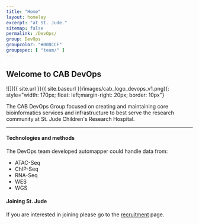 ```yaml
---
title: "Home"
layout: homelay
excerpt: "at St. Jude."
sitemap: false
permalink: /DevOps/
group: DevOps
groupcolor: "#008CCF"
groupspec: [ "team/" ]
---
```


## Welcome to CAB DevOps

![]({{ site.url }}{{ site.baseurl }}/images/cab_logo_devops_v1.png){: style="width: 170px; float: left;margin-right: 20px; border: 10px"}

The CAB DevOps Group focused on creating and maintaining core bioinformatics services and infrastructure to best serve the research community at St. Jude Children's Research Hospital.


---
#### Technologies and methods

The DevOps team developed automapper could handle data from:
- ATAC-Seq
- ChIP-Seq
- RNA-Seq
- WES
- WGS

#### Joining St. Jude
If you are interested in joining please go to the [recruitment](/recruitment) page.
